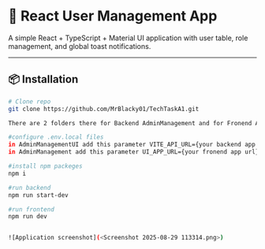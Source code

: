 # 🚀 React User Management App

A simple React + TypeScript + Material UI application with user table, role management, and global toast notifications.

---

## 📦 Installation

```bash
# Clone repo
git clone https://github.com/MrBlacky01/TechTaskA1.git

There are 2 folders there for Backend AdminManagement and for Fronend AdminManagementUI

#configure .env.local files
in AdminManagementUI add this parameter VITE_API_URL={your backend app url}
in AdminManagement add this parameter UI_APP_URL={your fronend app url}

#install npm packeges
npm i

#run backend
npm run start-dev

#run frontend
npm run dev


![Application screenshot](<Screenshot 2025-08-29 113314.png>)
```
